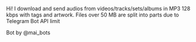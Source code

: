 Hi! I download and send audios from videos/tracks/sets/albums in MP3 128 kbps with tags and artwork. Files over 50 MB are split into parts due to Telegram Bot API limit

Bot by @mai_bots
